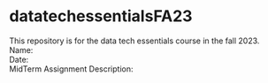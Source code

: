 # datatechessentialsFA23

This repository is for the data tech essentials course in the fall 2023. <br>
Name: <br>
Date: <br>
MidTerm Assignment Description:
